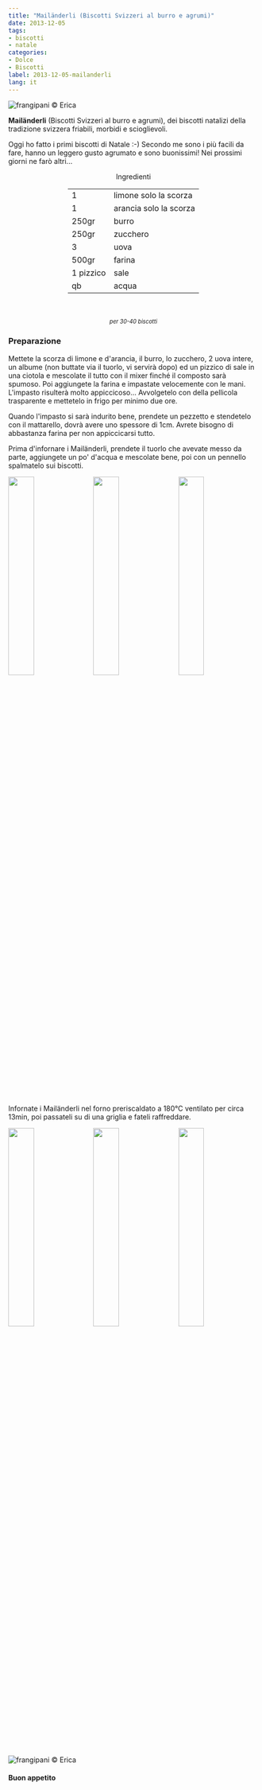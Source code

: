 ```yaml
---
title: "Mailänderli (Biscotti Svizzeri al burro e agrumi)"
date: 2013-12-05
tags:
- biscotti
- natale
categories:
- Dolce
- Biscotti
label: 2013-12-05-mailanderli
lang: it 
---
```

![](header.jpeg "frangipani © Erica")

**Mailänderli** (Biscotti Svizzeri al burro e agrumi), dei biscotti natalizi della tradizione svizzera friabili, morbidi e scioglievoli.

Oggi ho fatto i primi biscotti di Natale :-) Secondo me sono i più facili da fare, hanno un leggero gusto agrumato e sono buonissimi! Nei prossimi giorni ne farò altri...

<div id="wrapper" style="text-align: center">
  <div id="yourdiv" style="display: inline-block;">
    <div class="ingredients" itemscope itemtype="http://schema.org/Recipe">
      <span itemprop="name" style="display:none;">Mailänderli (Biscotti Svizzeri al burro e agrumi)</span>
      <span itemprop="recipeCategory" style="display:none;">Dolce</span>
      <img itemprop="image" style="display:none;" class="ignore-gallery-item" src="header.jpeg"/>
      <span itemprop="author" style="display:none;">Erica Raiano</span>
      <span itemprop="description" style="display:none;">Mailänderli (Biscotti Svizzeri al burro e agrumi), dei biscotti natalizi della tradizione svizzera friabili, morbidi e scioglievoli.</span>
      <div class="ingredients-title">Ingredienti</div>
      <table>
        <tbody>
          </tr>      
          <tr itemprop="recipeIngredient">
            <td>1</td>
            <td>limone solo la scorza</td>
          </tr>
          <tr itemprop="recipeIngredient">
            <td>1</td>
            <td>arancia solo la scorza</td>
          </tr>     
          <tr itemprop="recipeIngredient">
            <td>250gr</td>
            <td>burro</td>
          </tr>      
          <tr itemprop="recipeIngredient">
            <td>250gr</td>
            <td>zucchero</td>
          </tr>      
          <tr itemprop="recipeIngredient">
            <td>3</td>
            <td>uova</td>
          </tr>      
          <tr itemprop="recipeIngredient">
            <td>500gr</td>
            <td>farina</td>
          </tr>      
          <tr itemprop="recipeIngredient">
            <td>1 pizzico</td>
            <td>sale</td>     
          </tr>      
          <tr itemprop="recipeIngredient">
            <td>qb</td>
            <td>acqua</td>        
          </tr>
        </tbody>
      </table>
      <br></br>
      <i class="pull-right" style="font-size: 80%;">per 30-40 biscotti</i>
    </div>
  </div>
</div>


<h3>
  <font color="grey">
    <i class="fa fa-cogs"></i>
  </font> Preparazione
</h3>

Mettete la scorza di limone e d'arancia, il burro, lo zucchero, 2 uova intere, un albume (non buttate via il tuorlo, vi servirà dopo) ed un pizzico di sale in una ciotola e mescolate il tutto con il mixer finché il composto sarà spumoso. Poi aggiungete la farina e impastate velocemente con le mani. L'impasto risulterà molto appiccicoso... Avvolgetelo con della pellicola trasparente e mettetelo in frigo per minimo due ore.

Quando l'impasto si sarà indurito bene, prendete un pezzetto e stendetelo con il mattarello, dovrà avere uno spessore di 1cm. Avrete bisogno di abbastanza farina per non appiccicarsi tutto.

Prima d'infornare i Mailänderli, prendete il tuorlo che avevate messo da parte, aggiungete un po' d'acqua e mescolate bene, poi con un pennello spalmatelo sui biscotti.
<p>
  <div style="width: 100%; margin-bottom: 0">
    <img style="float: left; width: 32%; margin-right: 1%;" src="impasto.jpeg" alt="" title="frangipani © Erica" />
    <img style="float: left; width: 32%; margin-right: 1%; margin-left: 1%;" src="mattarello.jpeg" alt="" title="frangipani © Erica" />
    <img style="float: left; width: 32%; margin-left: 1%;" src="teglia.jpeg" alt="" title="frangipani © Erica" />
    <div style="clear: both"></div>
  </div>
</p>

Infornate i Mailänderli nel forno preriscaldato a 180°C ventilato per circa 13min, poi passateli su di una griglia e fateli raffreddare.
<p>
  <div style="width: 100%; margin-bottom: 0">
    <img style="float: left; width: 32%; margin-right: 1%;" src="risultato1.jpeg" alt="" title="frangipani © Erica" />
    <img style="float: left; width: 32%; margin-right: 1%; margin-left: 1%;" src="risultato4.jpeg" alt="" title="frangipani © Erica" />
    <img style="float: left; width: 32%; margin-left: 1%;" src="risultato3.jpeg" alt="" title="frangipani © Erica" />
    <div style="clear: both"></div>
  </div>
</p>

![](risultato2.jpeg "frangipani © Erica")

<h4>Buon appetito
  <font color="red">
    <i class="fa fa-smile-o"></i>
  </font>
</h4>